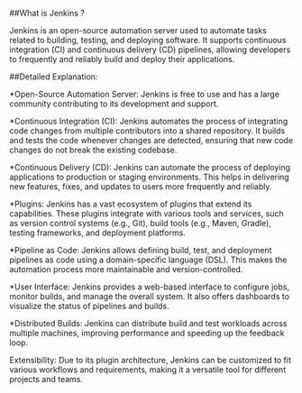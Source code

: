 ##What is Jenkins ?
 
Jenkins is an open-source automation server used to automate tasks related to building, testing, and deploying software. It supports continuous integration (CI) and continuous delivery (CD) pipelines, allowing developers to frequently and reliably build and deploy their applications.

##Detailed Explanation:

*Open-Source Automation Server: Jenkins is free to use and has a large community contributing to its development and support.

*Continuous Integration (CI): Jenkins automates the process of integrating code changes from multiple contributors into a shared repository. It builds and tests the code whenever changes are detected, ensuring that new code changes do not break the existing codebase.

*Continuous Delivery (CD): Jenkins can automate the process of deploying applications to production or staging environments. This helps in delivering new features, fixes, and updates to users more frequently and reliably.

*Plugins: Jenkins has a vast ecosystem of plugins that extend its capabilities. These plugins integrate with various tools and services, such as version control systems (e.g., Git), build tools (e.g., Maven, Gradle), testing frameworks, and deployment platforms.

*Pipeline as Code: Jenkins allows defining build, test, and deployment pipelines as code using a domain-specific language (DSL). This makes the automation process more maintainable and version-controlled.

*User Interface: Jenkins provides a web-based interface to configure jobs, monitor builds, and manage the overall system. It also offers dashboards to visualize the status of pipelines and builds.

*Distributed Builds: Jenkins can distribute build and test workloads across multiple machines, improving performance and speeding up the feedback loop.

Extensibility: Due to its plugin architecture, Jenkins can be customized to fit various workflows and requirements, making it a versatile tool for different projects and teams.
